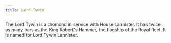 ```yaml
---
title: Lord Tywin
---
```


The Lord Tywin is a dromond in service with House Lannister. It has twice as many oars as the King Robert's Hammer, the flagship of the Royal fleet. It is named for Lord Tywin Lannister.


